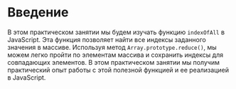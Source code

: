 # Введение

В этом практическом занятии мы будем изучать функцию `indexOfAll` в JavaScript. Эта функция позволяет найти все индексы заданного значения в массиве. Используя метод `Array.prototype.reduce()`, мы можем легко пройти по элементам массива и сохранить индексы для совпадающих элементов. В этом практическом занятии мы получим практический опыт работы с этой полезной функцией и ее реализацией в JavaScript.

